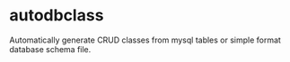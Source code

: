 autodbclass
===========

Automatically generate CRUD classes from mysql tables or simple format database schema file.
